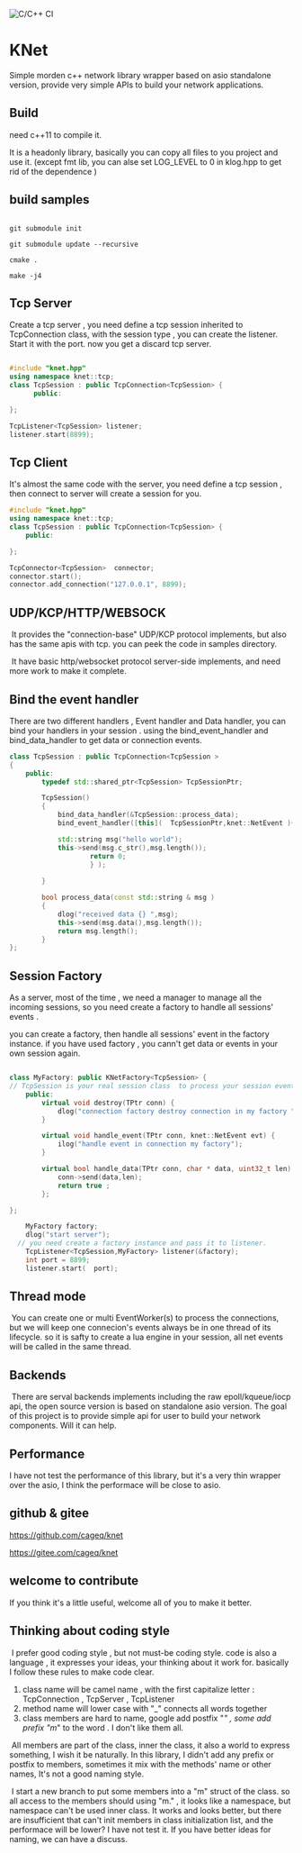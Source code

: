 ![C/C++ CI](https://github.com/cageq/knet/workflows/C/C++%20CI/badge.svg)

# KNet 
Simple morden c++ network library wrapper based on asio standalone version, provide very simple APIs to build your network applications. 


## Build 
need c++11 to compile it. 

It is a headonly library, basically you can copy all files to you project and use it. (except fmt lib, you can alse set LOG_LEVEL to 0 in klog.hpp to get rid of the dependence ) 


## build samples
```shell

git submodule init 

git submodule update --recursive 

cmake . 

make -j4 

```



## Tcp Server 

Create a tcp server , you need define a tcp session inherited  to TcpConnection class, with the session type , you can create the listener. 
Start it with the port. now you get a discard tcp server. 

```cpp

#include "knet.hpp"
using namespace knet::tcp; 
class TcpSession : public TcpConnection<TcpSession> {
      public:

}; 

TcpListener<TcpSession> listener;
listener.start(8899); 

```


## Tcp Client 
It's almost the same code with the server, you need define a tcp session , then connect to server will create a session for you. 

```cpp 
#include "knet.hpp"
using namespace knet::tcp; 
class TcpSession : public TcpConnection<TcpSession> {
	public:

}; 

TcpConnector<TcpSession>  connector;
connector.start(); 
connector.add_connection("127.0.0.1", 8899);
```



## UDP/KCP/HTTP/WEBSOCK

​	It  provides the  "connection-base" UDP/KCP protocol implements, but also has  the same apis with tcp. you can peek the  code in samples directory. 

​	It have basic http/websocket protocol server-side implements,  and need more work to make it complete.



## Bind the event handler 

There are two different handlers , Event handler and Data handler, you can bind your handlers in your session . 
using the bind_event_handler and bind_data_handler to get data or connection events. 

```cpp 
class TcpSession : public TcpConnection<TcpSession > 
{
	public:
		typedef std::shared_ptr<TcpSession> TcpSessionPtr; 

		TcpSession() 
		{
			bind_data_handler(&TcpSession::process_data); 
			bind_event_handler([this](  TcpSessionPtr,knet::NetEvent ){

			std::string msg("hello world"); 
			this->send(msg.c_str(),msg.length()); 
					return 0; 
					} ); 
	
		}

		bool process_data(const std::string & msg )
		{
			dlog("received data {} ",msg); 
			this->send(msg.data(),msg.length());   
			return msg.length(); 
		}
}; 

```


## Session Factory 
As a server, most of the time , we need a manager to manage all the incoming sessions, so you need create a factory to handle all sessions' events . 

you can create a factory, then handle all sessions' event in the factory instance. if you have used factory ,  you cann't get data or events in your own session again. 

```cpp 

class MyFactory: public KNetFactory<TcpSession> { 
// TcpSession is your real session class  to process your session events and data 
	public:
		virtual void destroy(TPtr conn) {
			dlog("connection factory destroy connection in my factory "); 
		}	

		virtual void handle_event(TPtr conn, knet::NetEvent evt) {
			ilog("handle event in connection my factory"); 
		}

		virtual bool handle_data(TPtr conn, char * data, uint32_t len) { 
			conn->send(data,len); 
			return true ;
		}; 

}; 

	MyFactory factory; 
	dlog("start server");
  // you need create a factory instance and pass it to listener.
	TcpListener<TcpSession,MyFactory> listener(&factory);
	int port = 8899;
	listener.start(  port); 

```



## Thread mode 

​	You can create one or multi EventWorker(s) to process the connections, but we will keep one connecion's events always be in one thread of its lifecycle.  so it is safty to create a lua engine in your session, all net events will be called in the same thread.  



## Backends 

​	There are serval backends implements including the raw epoll/kqueue/iocp api, the open source version is based on standalone asio version. The goal of this project is to provide simple api for user to build your network components.  Will it can help.



## Performance 

   I have not test the performance of this library, but it's a very thin wrapper over the asio, I think the performace will be close to asio. 



## github & gitee   

https://github.com/cageq/knet 

https://gitee.com/cageq/knet  



## welcome to contribute

  If you think it's a little useful,  welcome all of you to make it better. 



## Thinking about coding style

​	I prefer good coding style , but not must-be coding style. code is also a language , it expresses your ideas, your thinking about it work for. basically I follow these rules to make code clear. 

1. class name will be camel name , with the first capitalize letter  : 
	TcpConnection , TcpServer , TcpListener
2. method name will lower case with "_" connects all words together  
3. class members are hard to name, google add postfix "_" , some add prefix "m_" to the word . I don't like them all.  



​	All members are part of the class, inner the class, it also a world to express something, I wish it be naturally.  In this library, I didn't add any prefix or postfix to members, sometimes it mix with the methods' name or other names, It's not a good naming style. 

​	I start a new branch to put some members into a "m" struct of the class.  so all access to the members should using "m." , it looks like a namespace, but namespace can't be used inner class. 
It works and looks better, but there are insufficient that can't init members in class initialization list, and the performace will be lower? I have not  test it. If you have better ideas for naming, we can have a discuss. 









